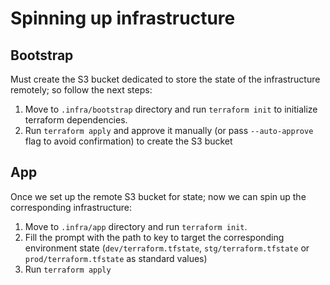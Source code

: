 # Spinning up infrastructure

## Bootstrap
Must create the S3 bucket dedicated to store the state of the infrastructure remotely; so follow the next steps:

1. Move to `.infra/bootstrap` directory and run `terraform init` to initialize terraform dependencies.
2. Run `terraform apply` and approve it manually (or pass `--auto-approve` flag to avoid confirmation) to create the S3 bucket

## App

Once we set up the remote S3 bucket for state; now we can spin up the corresponding infrastructure:

1. Move to `.infra/app` directory and run `terraform init`. 
2. Fill the prompt with the path to key to target the corresponding environment state (`dev/terraform.tfstate`, `stg/terraform.tfstate` or `prod/terraform.tfstate` as standard values)
3. Run `terraform apply`
